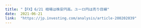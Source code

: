 ```yaml
---
title: "【FX】6/21 相場は株安円高。ユーロ円は売り目線"
date:  2021-06-21
link:  "https://jp.investing.com/analysis/article-200202039"
---
```

